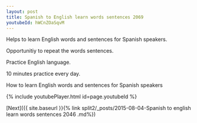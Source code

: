 ```yaml
---
layout: post
title: Spanish to English learn words sentences 2069 
youtubeId: hWCnZOaSqvM
---
```

 
 
Helps to learn English words and sentences for Spanish speakers.

Opportunitiy to repeat the words sentences. 

Practice English language. 
 
10 minutes practice every day. 
 
How to learn English words and sentences for Spanish speakers 
 
{% include youtubePlayer.html id=page.youtubeId %}
 
 
[Next]({{ site.baseurl }}{% link  split2/_posts/2015-08-04-Spanish to english learn words sentences 2046 .md%})
 
